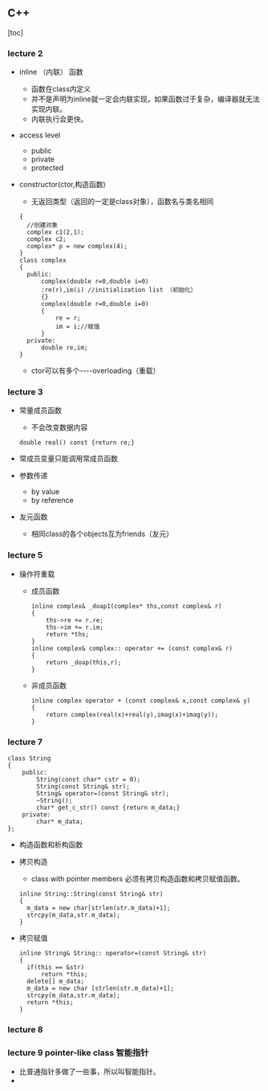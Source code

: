 ## C++ 

[toc]

### lecture 2

- inline （内联） 函数

  - 函数在class内定义
  - 并不是声明为inline就一定会内联实现，如果函数过于复杂，编译器就无法实现内联。
  - 内联执行会更快。

- access level

  - public
  - private
  - protected

- constructor(ctor,构造函数)

  - 无返回类型（返回的一定是class对象），函数名与类名相同

  ```
  {
  	//创建对象
  	complex c1(2,1);
  	complex c2;
  	complex* p = new complex(4);
  }
  class complex
  {
  	public:
  		complex(double r=0,double i=0)
  		:re(r),im(i) //initialization list （初始化）
  		{}
  		complex(double r=0,double i=0)
  		{
  			re = r;
  			im = i;//赋值
  		}
  	private:
  		double re,im;
  }
  ```

  - ctor可以有多个----overloading（重载）

### lecture 3

- 常量成员函数

  - 不会改变数据内容

  ```
  double real() const {return re;}
  ```

- 常成员变量只能调用常成员函数

- 参数传递

  - by value
  - by reference

- 友元函数

  - 相同class的各个objects互为friends（友元）

### lecture 5

- 操作符重载

  - 成员函数

    ```
    inline complex& _doap1(complex* ths,const complex& r)
    {
    	ths->re += r.re;
    	ths->im += r.im;
    	return *ths;
    }
    inline complex& complex:: operator += (const complex& r)
    {
    	return _doap(this,r);
    }
    ```

  - 非成员函数

    ```
    inline complex operator + (const complex& x,const complex& y)
    {
    	return complex(real(x)+real(y),imag(x)+imag(y));
    }
    ```

    

### lecture 7

```
class String
{
	public:
		String(const char* cstr = 0);
		String(const String& str);
		String& operator=(const String& str);
		~String();
		char* get_c_str() const {return m_data;}
	private:
		char* m_data;
};
```



- 构造函数和析构函数

- 拷贝构造

  - class with pointer members 必须有拷贝构造函数和拷贝赋值函数。

  ```
  inline String::String(const String& str)
  {
  	m_data = new char[strlen(str.m_data)+1];
  	strcpy(m_data,str.m_data);
  }
  ```

  

- 拷贝赋值

  ```
  inline String& String:: operator=(const String& str)
  {
  	if(this == &str)
  		return *this;
  	delete[] m_data;
  	m_data = new char [strlen(str.m_data)+1];
  	strcpy(m_data,str.m_data);
  	return *this;
  }
  ```

### lecture 8

### lecture 9 pointer-like class 智能指针

- 比普通指针多做了一些事，所以叫智能指针。
- 





